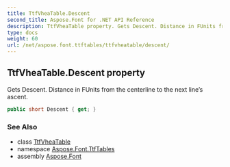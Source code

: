 ```yaml
---
title: TtfVheaTable.Descent
second_title: Aspose.Font for .NET API Reference
description: TtfVheaTable property. Gets Descent. Distance in FUnits from the centerline to the next lines ascent
type: docs
weight: 60
url: /net/aspose.font.ttftables/ttfvheatable/descent/
---
```

## TtfVheaTable.Descent property

Gets Descent. Distance in FUnits from the centerline to the next line’s ascent.

```csharp
public short Descent { get; }
```

### See Also

* class [TtfVheaTable](../)
* namespace [Aspose.Font.TtfTables](../../ttfvheatable/)
* assembly [Aspose.Font](../../../)


